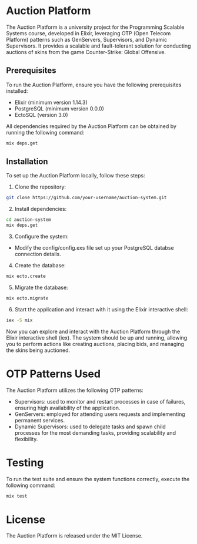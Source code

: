 # Auction Platform

The Auction Platform is a university project for the Programming Scalable Systems course, developed in Elixir, leveraging OTP (Open Telecom Platform) patterns such as GenServers, Supervisors, and Dynamic Supervisors. It provides a scalable and fault-tolerant solution for conducting auctions of skins from the game Counter-Strike: Global Offensive.

## Prerequisites

To run the Auction Platform, ensure you have the following prerequisites installed:

- Elixir (minimum version 1.14.3)
- PostgreSQL (minimum version 0.0.0)
- EctoSQL (version 3.0) 

All dependencies required by the Auction Platform can be obtained by running the following command:

```bash
mix deps.get
```

## Installation

To set up the Auction Platform locally, follow these steps:

1. Clone the repository:
  ```bash
  git clone https://github.com/your-username/auction-system.git
  ```

2. Install dependencies:
```bash
cd auction-system
mix deps.get
```
3. Configure the system:
- Modify the config/config.exs file set up your PostgreSQL databse connection details.

4. Create the database:
```bash
mix ecto.create
```
5. Migrate the database:
```bash
mix ecto.migrate
```
6. Start the application and interact with it using the Elixir interactive shell:
```bash
iex -S mix
```
Now you can explore and interact with the Auction Platform through the Elixir interactive shell (iex). The system should be up and running, allowing you to perform actions like creating auctions, placing bids, and managing the skins being auctioned.

# OTP Patterns Used
The Auction Platform utilizes the following OTP patterns:

- Supervisors: used to monitor and restart processes in case of failures, ensuring high availability of the application.
- GenServers: employed for attending users requests and implementing permanent services.
- Dynamic Supervisors: used to delegate tasks and spawn child processes for the most demanding tasks, providing scalability and flexibility.

# Testing
To run the test suite and ensure the system functions correctly, execute the following command:
```bash
mix test
```

# License
The Auction Platform is released under the MIT License.
